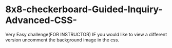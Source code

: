 # 8x8-checkerboard-Guided-Inquiry-Advanced-CSS-

Very Easy challenge(FOR INSTRUCTOR) IF you would like to view a different version uncomment the background image in the css.
